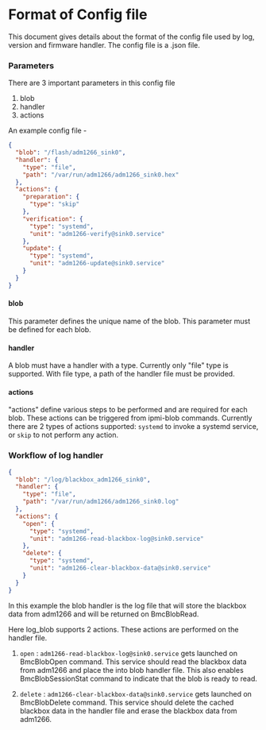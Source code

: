 # Format of Config file

This document gives details about the format of the config file used by log,
version and firmware handler. The config file is a .json file.

### Parameters

There are 3 important parameters in this config file

1. blob
2. handler
3. actions

An example config file -

```json
{
  "blob": "/flash/adm1266_sink0",
  "handler": {
    "type": "file",
    "path": "/var/run/adm1266/adm1266_sink0.hex"
  },
  "actions": {
    "preparation": {
      "type": "skip"
    },
    "verification": {
      "type": "systemd",
      "unit": "adm1266-verify@sink0.service"
    },
    "update": {
      "type": "systemd",
      "unit": "adm1266-update@sink0.service"
    }
  }
}
```

#### blob

This parameter defines the unique name of the blob. This parameter must be
defined for each blob.

#### handler

A blob must have a handler with a type. Currently only "file" type is supported.
With file type, a path of the handler file must be provided.

#### actions

"actions" define various steps to be performed and are required for each blob.
These actions can be triggered from ipmi-blob commands. Currently there are 2
types of actions supported: `systemd` to invoke a systemd service, or `skip` to
not perform any action.

### Workflow of log handler

```json
{
  "blob": "/log/blackbox_adm1266_sink0",
  "handler": {
    "type": "file",
    "path": "/var/run/adm1266/adm1266_sink0.log"
  },
  "actions": {
    "open": {
      "type": "systemd",
      "unit": "adm1266-read-blackbox-log@sink0.service"
    },
    "delete": {
      "type": "systemd",
      "unit": "adm1266-clear-blackbox-data@sink0.service"
    }
  }
}
```

In this example the blob handler is the log file that will store the blackbox
data from adm1266 and will be returned on BmcBlobRead.

Here log_blob supports 2 actions. These actions are performed on the handler
file.

1. `open` : `adm1266-read-blackbox-log@sink0.service` gets launched on
   BmcBlobOpen command. This service should read the blackbox data from adm1266
   and place the into blob handler file. This also enables BmcBlobSessionStat
   command to indicate that the blob is ready to read.

2. `delete` : `adm1266-clear-blackbox-data@sink0.service` gets launched on
   BmcBlobDelete command. This service should delete the cached blackbox data in
   the handler file and erase the blackbox data from adm1266.
